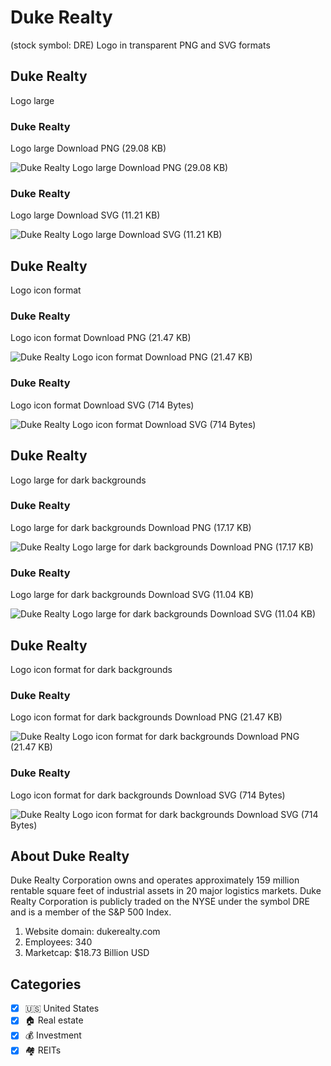 # Duke Realty
 (stock symbol: DRE) Logo in transparent PNG and SVG formats

## Duke Realty
 Logo large

### Duke Realty
 Logo large Download PNG (29.08 KB)

![Duke Realty
 Logo large Download PNG (29.08 KB)](/img/orig/DRE_BIG-58335ff2.png)

### Duke Realty
 Logo large Download SVG (11.21 KB)

![Duke Realty
 Logo large Download SVG (11.21 KB)](/img/orig/DRE_BIG-07a655ef.svg)

## Duke Realty
 Logo icon format

### Duke Realty
 Logo icon format Download PNG (21.47 KB)

![Duke Realty
 Logo icon format Download PNG (21.47 KB)](/img/orig/DRE-e0a33f3b.png)

### Duke Realty
 Logo icon format Download SVG (714 Bytes)

![Duke Realty
 Logo icon format Download SVG (714 Bytes)](/img/orig/DRE-05fd46dc.svg)

## Duke Realty
 Logo large for dark backgrounds

### Duke Realty
 Logo large for dark backgrounds Download PNG (17.17 KB)

![Duke Realty
 Logo large for dark backgrounds Download PNG (17.17 KB)](/img/orig/DRE_BIG.D-9b79072a.png)

### Duke Realty
 Logo large for dark backgrounds Download SVG (11.04 KB)

![Duke Realty
 Logo large for dark backgrounds Download SVG (11.04 KB)](/img/orig/DRE_BIG.D-ddbd2ac9.svg)

## Duke Realty
 Logo icon format for dark backgrounds

### Duke Realty
 Logo icon format for dark backgrounds Download PNG (21.47 KB)

![Duke Realty
 Logo icon format for dark backgrounds Download PNG (21.47 KB)](/img/orig/DRE.D-e1459100.png)

### Duke Realty
 Logo icon format for dark backgrounds Download SVG (714 Bytes)

![Duke Realty
 Logo icon format for dark backgrounds Download SVG (714 Bytes)](/img/orig/DRE.D-4dbab0c2.svg)

## About Duke Realty


Duke Realty Corporation owns and operates approximately 159 million rentable square feet of industrial assets in 20 major logistics markets. Duke Realty Corporation is publicly traded on the NYSE under the symbol DRE and is a member of the S&P 500 Index.

1. Website domain: dukerealty.com
2. Employees: 340
3. Marketcap: $18.73 Billion USD


## Categories
- [x] 🇺🇸 United States
- [x] 🏠 Real estate
- [x] 💰 Investment
- [x] 🏘️ REITs
